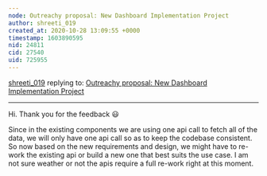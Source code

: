 ```yaml
---
node: Outreachy proposal: New Dashboard Implementation Project
author: shreeti_019
created_at: 2020-10-28 13:09:55 +0000
timestamp: 1603890595
nid: 24811
cid: 27540
uid: 725955
---
```




[shreeti_019](../profile/shreeti_019) replying to: [Outreachy proposal: New Dashboard Implementation Project](../notes/shreeti_019/10-26-2020/outreachy-proposal-new-dashboard-implementation-project)

----
Hi. Thank you for the feedback 😃 

Since in the existing components we are using one api call to fetch all of the data, we will only have one api call so as to keep the codebase consistent.
So now based on the new requirements and design, we might have to re-work the existing api or build a new one that best suits the use case.
I am not sure weather or not the apis require a full re-work right at this moment.
